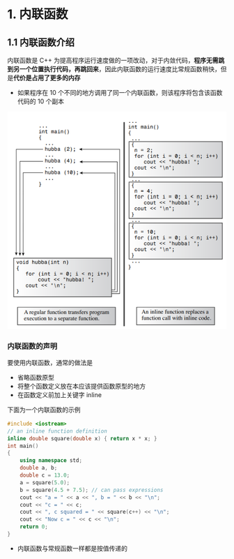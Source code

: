 # 1. 内联函数

## 1.1 内联函数介绍

内联函数是 C++ 为提高程序运行速度做的一项改动，对于内敛代码，**程序无需跳到另一个位置执行代码，再跳回来**，因此内联函数的运行速度比常规函数稍快，但是**代价是占用了更多的内存**

* 如果程序在 10 个不同的地方调用了同一个内联函数，则该程序将包含该函数代码的 10 个副本

![&#x5E38;&#x89C4;&#x51FD;&#x6570;&#x548C;&#x5185;&#x8054;&#x51FD;&#x6570;&#x7684;&#x533A;&#x522B;](../.gitbook/assets/image%20%287%29.png)

### 内联函数的声明

要使用内联函数，通常的做法是

* 省略函数原型
* 将整个函数定义放在本应该提供函数原型的地方
* 在函数定义前加上关键字 inline

下面为一个内联函数的示例

```cpp
#include <iostream>
// an inline function definition
inline double square(double x) { return x * x; }
int main()
{
    using namespace std;
    double a, b;
    double c = 13.0;
    a = square(5.0);
    b = square(4.5 + 7.5); // can pass expressions
    cout << "a = " << a << ", b = " << b << "\n";
    cout << "c = " << c;
    cout << ", c squared = " << square(c++) << "\n";
    cout << "Now c = " << c << "\n";
    return 0;
}
```

* 内联函数与常规函数一样都是按值传递的

